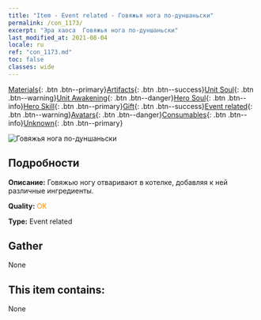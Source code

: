 ```yaml
---
title: "Item - Event related - Говяжья нога по-дуншаньски"
permalink: /con_1173/
excerpt: "Эра хаоса  Говяжья нога по-дуншаньски"
last_modified_at: 2021-08-04
locale: ru
ref: "con_1173.md"
toc: false
classes: wide
---
```

 [Materials](/ItemsRU/){: .btn .btn--primary}[Artifacts](/ItemsRU/Artifacts/){: .btn .btn--success}[Unit Soul](/ItemsRU/UnitSoul/){: .btn .btn--warning}[Unit Awakening](/ItemsRU/UnitAwakening/){: .btn .btn--danger}[Hero Soul](/ItemsRU/HeroSoul/){: .btn .btn--info}[Hero Skill](/ItemsRU/HeroSkill/){: .btn .btn--primary}[Gift](/ItemsRU/Gift/){: .btn .btn--success}[Event related](/ItemsRU/Events/){: .btn .btn--warning}[Avatars](/ItemsRU/Avatars/){: .btn .btn--danger}[Consumables](/ItemsRU/Consumables/){: .btn .btn--info}[Unknown](/ItemsRU/Unknown/){: .btn .btn--primary}

 ![Говяжья нога по-дуншаньски](/images/t/i_81511221.png)

## Подробности
 **Описание:** Говяжью ногу отваривают в котелке, добавляя к ней различные ингредиенты.

 **Quality:** <span style="color: #FF8C00">OK</span>

 **Type:** Event related

## Gather

  None

## This item contains:

  None

